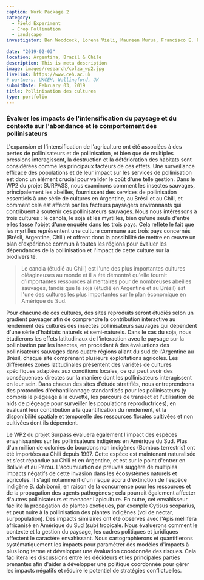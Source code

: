 ```yaml
---
caption: Work Package 2
category:
  - Field Experiment
  - Crop Pollination
  - Landscape
investigator: Ben Woodcock, Lorena Vieli, Maureen Murua, Francisco E. Fonturbel, Carlos Valdivia, Cecilia Smith-Ramirez, Natacha Chacoff, Mariano Devoto, Leonardo Galetto, Carolina Morales, Marina Arbetman, Marcelo Aizen, Agustin Saez, Kayna Agostini, Tiago Mauricio Francoy, Betina Blochtein, Patricia Nunes Silva, Nicolay Leme da Cunha, Rodrigo Yoiti Tsukahara
  
date: "2019-02-03"
location: Argentina, Brazil & Chile
description: This is meta description
image: images/research/colza_wp2.jpg
liveLink: https://www.ceh.ac.uk
# partners: UKCEH, Wallingford, UK
submitDate: February 03, 2019
title: Pollinisation des cultures
type: portfolio
---
```

### Évaluer les impacts de l'intensification du paysage et du contexte sur l'abondance et le comportement des pollinisateurs
L'expansion et l'intensification de l'agriculture ont été associées à des pertes de pollinisateurs et de pollinisation, et bien que de multiples pressions interagissent, la destruction et la détérioration des habitats sont considérées comme les principaux facteurs de ces effets. Une surveillance efficace des populations et de leur impact sur les services de pollinisation est donc un élément crucial pour valider le coût d'une telle gestion. Dans le WP2 du projet SURPASS, nous examinons comment les insectes sauvages, principalement les abeilles, fournissent des services de pollinisation essentiels à une série de cultures en Argentine, au Brésil et au Chili, et comment cela est affecté par les facteurs paysagers environnants qui contribuent à soutenir ces pollinisateurs sauvages. Nous nous intéressons à trois cultures : le canola, le soja et les myrtilles, bien qu'une seule d'entre elles fasse l'objet d'une enquête dans les trois pays. Cela reflète le fait que les myrtilles représentent une culture commune aux trois pays concernés (Brésil, Argentine, Chili) et offrent donc la possibilité de mettre en œuvre un plan d'expérience commun à toutes les régions pour évaluer les dépendances de la pollinisation et l'impact de cette culture sur la biodiversité.


> Le canola (étudié au Chili) est l'une des plus importantes cultures oléagineuses au monde et il a été démontré qu'elle fournit d'importantes ressources alimentaires pour de nombreuses abeilles sauvages, tandis que le soja (étudié en Argentine et au Brésil) est l'une des cultures les plus importantes sur le plan économique en Amérique du Sud.

Pour chacune de ces cultures, des sites reproduits seront étudiés selon un gradient paysager afin de comprendre la contribution interactive au rendement des cultures des insectes pollinisateurs sauvages qui dépendent d'une série d'habitats naturels et semi-naturels. Dans le cas du soja, nous étudierons les effets latitudinaux de l'interaction avec le paysage sur la pollinisation par les insectes, en procédant à des évaluations des pollinisateurs sauvages dans quatre régions allant du sud de l'Argentine au Brésil, chaque site comprenant plusieurs exploitations agricoles. Les différentes zones latitudinales présentent des variétés de cultures spécifiques adaptées aux conditions locales, ce qui peut avoir des conséquences directes sur la manière dont les pollinisateurs interagissent en leur sein. Dans chacun des sites d'étude stratifiés, nous entreprendrons des protocoles d'échantillonnage standardisés pour les pollinisateurs (y compris le piégeage à la cuvette, les parcours de transect et l'utilisation de nids de piégeage pour surveiller les populations reproductrices), en évaluant leur contribution à la quantification du rendement, et la disponibilité spatiale et temporelle des ressources florales cultivées et non cultivées dont ils dépendent. 

Le WP2 du projet Surpass évaluera également l'impact des espèces envahissantes sur les pollinisateurs indigènes en Amérique du Sud. Plus d'un million de colonies de bourdons non indigènes (Bombus terrestris) ont été importées au Chili depuis 1997. Cette espèce est maintenant naturalisée et s'est répandue au Chili et en Argentine, et est sur le point d'entrer en Bolivie et au Pérou. L'accumulation de preuves suggère de multiples impacts négatifs de cette invasion dans les écosystèmes naturels et agricoles. Il s'agit notamment d'un risque accru d'extinction de l'espèce indigène B. dahlbomii, en raison de la concurrence pour les ressources et de la propagation des agents pathogènes ; cela pourrait également affecter d'autres pollinisateurs et menacer l'apiculture. En outre, cet envahisseur facilite la propagation de plantes exotiques, par exemple Cytisus scoparius, et peut nuire à la pollinisation des plantes indigènes (vol de nectar, surpopulation). Des impacts similaires ont été observés avec l'Apis mellifera africanisé en Amérique du Sud (sub) tropicale. Nous évaluerons comment le contexte et la gestion du paysage, les cadres politiques et juridiques affectent le caractère envahissant. Nous cartographierons et quantifierons systématiquement les impacts pour paramétrer des modèles d'impacts à plus long terme et développer une évaluation coordonnée des risques. Cela facilitera les discussions entre les décideurs et les principales parties prenantes afin d'aider à développer une politique coordonnée pour gérer les impacts négatifs et réduire le potentiel de stratégies conflictuelles.